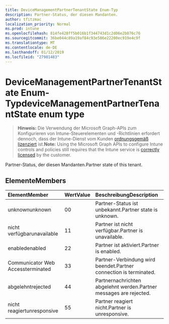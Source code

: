 ```yaml
---
title: DeviceManagementPartnerTenantState Enum-Typ
description: Partner-Status, der diesen Mandanten.
author: tfitzmac
localization_priority: Normal
ms.prod: intune
ms.openlocfilehash: 814fe428ff5b016b1f344743d1c2d06e2b076c76
ms.sourcegitcommit: 36be044c89a19af84c93e586e22200ec919e4c9f
ms.translationtype: MT
ms.contentlocale: de-DE
ms.lasthandoff: 01/12/2019
ms.locfileid: "27981483"
---
```

# <a name="devicemanagementpartnertenantstate-enum-type"></a><span data-ttu-id="e2209-103">DeviceManagementPartnerTenantState Enum-Typ</span><span class="sxs-lookup"><span data-stu-id="e2209-103">deviceManagementPartnerTenantState enum type</span></span>

> <span data-ttu-id="e2209-104">**Hinweis:** Die Verwendung der Microsoft Graph-APIs zum Konfigurieren von Intune-Steuerelementen und -Richtlinien erfordert dennoch, dass der Intune-Dienst vom Kunden [ordnungsgemäß lizenziert](https://go.microsoft.com/fwlink/?linkid=839381) ist.</span><span class="sxs-lookup"><span data-stu-id="e2209-104">**Note:** Using the Microsoft Graph APIs to configure Intune controls and policies still requires that the Intune service is [correctly licensed](https://go.microsoft.com/fwlink/?linkid=839381) by the customer.</span></span>

<span data-ttu-id="e2209-105">Partner-Status, der diesen Mandanten.</span><span class="sxs-lookup"><span data-stu-id="e2209-105">Partner state of this tenant.</span></span>
## <a name="members"></a><span data-ttu-id="e2209-106">Elemente</span><span class="sxs-lookup"><span data-stu-id="e2209-106">Members</span></span>
|<span data-ttu-id="e2209-107">Element</span><span class="sxs-lookup"><span data-stu-id="e2209-107">Member</span></span>|<span data-ttu-id="e2209-108">Wert</span><span class="sxs-lookup"><span data-stu-id="e2209-108">Value</span></span>|<span data-ttu-id="e2209-109">Beschreibung</span><span class="sxs-lookup"><span data-stu-id="e2209-109">Description</span></span>|
|:---|:---|:---|
|<span data-ttu-id="e2209-110">unknown</span><span class="sxs-lookup"><span data-stu-id="e2209-110">unknown</span></span>|<span data-ttu-id="e2209-111">0</span><span class="sxs-lookup"><span data-stu-id="e2209-111">0</span></span>|<span data-ttu-id="e2209-112">Partner-Status ist unbekannt.</span><span class="sxs-lookup"><span data-stu-id="e2209-112">Partner state is unknown.</span></span>|
|<span data-ttu-id="e2209-113">nicht verfügbar</span><span class="sxs-lookup"><span data-stu-id="e2209-113">unavailable</span></span>|<span data-ttu-id="e2209-114">1</span><span class="sxs-lookup"><span data-stu-id="e2209-114">1</span></span>|<span data-ttu-id="e2209-115">Partner ist nicht verfügbar.</span><span class="sxs-lookup"><span data-stu-id="e2209-115">Partner is unavailable.</span></span>|
|<span data-ttu-id="e2209-116">enabled</span><span class="sxs-lookup"><span data-stu-id="e2209-116">enabled</span></span>|<span data-ttu-id="e2209-117">2</span><span class="sxs-lookup"><span data-stu-id="e2209-117">2</span></span>|<span data-ttu-id="e2209-118">Partner ist aktiviert.</span><span class="sxs-lookup"><span data-stu-id="e2209-118">Partner is enabled.</span></span>|
|<span data-ttu-id="e2209-119">Communicator Web Access</span><span class="sxs-lookup"><span data-stu-id="e2209-119">terminated</span></span>|<span data-ttu-id="e2209-120">3</span><span class="sxs-lookup"><span data-stu-id="e2209-120">3</span></span>|<span data-ttu-id="e2209-121">Partner-Verbindung wird beendet.</span><span class="sxs-lookup"><span data-stu-id="e2209-121">Partner connection is terminated.</span></span>|
|<span data-ttu-id="e2209-122">abgelehnt</span><span class="sxs-lookup"><span data-stu-id="e2209-122">rejected</span></span>|<span data-ttu-id="e2209-123">4</span><span class="sxs-lookup"><span data-stu-id="e2209-123">4</span></span>|<span data-ttu-id="e2209-124">Partnernachrichten abgelehnt werden.</span><span class="sxs-lookup"><span data-stu-id="e2209-124">Partner messages are rejected.</span></span>|
|<span data-ttu-id="e2209-125">nicht reagiert</span><span class="sxs-lookup"><span data-stu-id="e2209-125">unresponsive</span></span>|<span data-ttu-id="e2209-126">5</span><span class="sxs-lookup"><span data-stu-id="e2209-126">5</span></span>|<span data-ttu-id="e2209-127">Partner reagiert nicht.</span><span class="sxs-lookup"><span data-stu-id="e2209-127">Partner is unresponsive.</span></span>|



